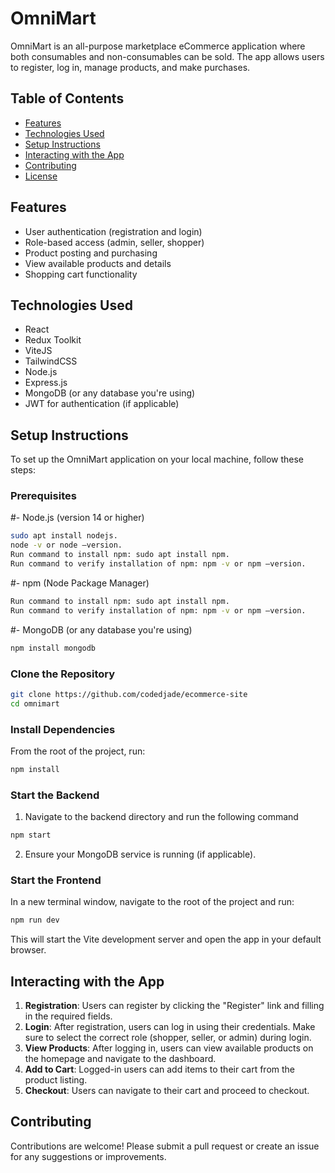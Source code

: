 
# OmniMart

OmniMart is an all-purpose marketplace eCommerce application where both consumables and non-consumables can be sold. The app allows users to register, log in, manage products, and make purchases. 

## Table of Contents

- [Features](#features)
- [Technologies Used](#technologies-used)
- [Setup Instructions](#setup-instructions)
- [Interacting with the App](#interacting-with-the-app)
- [Contributing](#contributing)
- [License](#license)

## Features

- User authentication (registration and login)
- Role-based access (admin, seller, shopper)
- Product posting and purchasing
- View available products and details
- Shopping cart functionality

## Technologies Used

- React
- Redux Toolkit
- ViteJS
- TailwindCSS
- Node.js
- Express.js
- MongoDB (or any database you're using)
- JWT for authentication (if applicable)

## Setup Instructions

To set up the OmniMart application on your local machine, follow these steps:

### Prerequisites

#- Node.js (version 14 or higher)
```bash
sudo apt install nodejs.
node -v or node –version.
Run command to install npm: sudo apt install npm.
Run command to verify installation of npm: npm -v or npm –version.
```
#- npm (Node Package Manager)
```bash
Run command to install npm: sudo apt install npm.
Run command to verify installation of npm: npm -v or npm –version.
```
#- MongoDB (or any database you're using)
```bash
npm install mongodb
```

### Clone the Repository

```bash
git clone https://github.com/codedjade/ecommerce-site
cd omnimart
```

### Install Dependencies

From the root of the project, run:

```bash
npm install
```

### Start the Backend

1. Navigate to the backend directory and run the following command

```bash
npm start
```

2. Ensure your MongoDB service is running (if applicable).

### Start the Frontend

In a new terminal window, navigate to the root of the project and run:

```bash
npm run dev
```

This will start the Vite development server and open the app in your default browser.

## Interacting with the App

1. **Registration**: Users can register by clicking the "Register" link and filling in the required fields.
2. **Login**: After registration, users can log in using their credentials. Make sure to select the correct role (shopper, seller, or admin) during login.
3. **View Products**: After logging in, users can view available products on the homepage and navigate to the dashboard.
4. **Add to Cart**: Logged-in users can add items to their cart from the product listing.
5. **Checkout**: Users can navigate to their cart and proceed to checkout.

## Contributing

Contributions are welcome! Please submit a pull request or create an issue for any suggestions or improvements.

